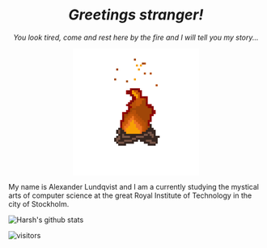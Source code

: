 <!-- I am honored you want to read this! -->

<link rel="stylesheet" href="Assets/Styles.css">

<h1 align="center"><i>Greetings stranger!</i></h1>

<p align="center"><i>You look tired, come and rest here by the fire and I will tell you my story...</i></p>

<p align="center"><img align="middle" src="Assets/Campfire.gif" width="250px"></p>

<!-- WIP -->
My name is Alexander Lundqvist and I am a currently studying the mystical arts of computer science at the great Royal Institute of Technology in the city of Stockholm.

![Harsh's github stats](https://github-readme-stats.vercel.app/api?username=krimreaper&hide=["issues"]&show_icons=true)

![visitors](https://visitor-badge.glitch.me/badge?page_id=krimreaper.krimreaper)
